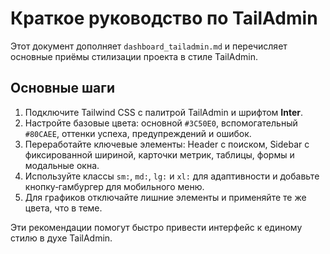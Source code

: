 <!-- Назначение файла: краткое руководство по адаптации интерфейса TailAdmin. -->
# Краткое руководство по TailAdmin

Этот документ дополняет `dashboard_tailadmin.md` и перечисляет основные приёмы стилизации проекта в стиле TailAdmin.

## Основные шаги

1. Подключите Tailwind CSS с палитрой TailAdmin и шрифтом **Inter**.
2. Настройте базовые цвета: основной `#3C50E0`, вспомогательный `#80CAEE`, оттенки успеха, предупреждений и ошибок.
3. Переработайте ключевые элементы: Header с поиском, Sidebar с фиксированной шириной, карточки метрик, таблицы, формы и модальные окна.
4. Используйте классы `sm:`, `md:`, `lg:` и `xl:` для адаптивности и добавьте кнопку‑гамбургер для мобильного меню.
5. Для графиков отключайте лишние элементы и применяйте те же цвета, что в теме.

Эти рекомендации помогут быстро привести интерфейс к единому стилю в духе TailAdmin.
